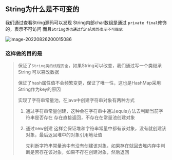 ## String为什么是不可变的

我们通过查看String源码可以发现 String内部char数组是通过 `private final`修饰的，表示不可访问 而且`String类也通过final修饰表示不可继承`

![image-20220826200015086](https://zfh-tuchuang.oss-cn-shanghai.aliyuncs.com/img/image-20220826200015086.png)

### 这样做的目的是

> 保证了`String类的线程安全`，如果String可以改变，我们通过写一个类继承String 可以篡改数据
>
> 保证了hash属性值不会频繁变更，保证了唯一性，这也是HashMap采用String作为key的原因
>
> 实现了字符串常量池，在java中创建字符串对象有两种方式
>
> 1. 通过字符串常量创建，这种会在字符串中通过equls方法去判断当前字符串是否存在 存在直接返回，不存在在常量池创建对象
>
> 2. 通过new创建 这样会保证堆和字符串常量中都有该对象，没有就创建该对象，最后返回堆中的对象引用地址值
>
>     先判断字符串常量池中有没有创建该对象，如果存在就回去堆内存中判断是否存在该对象，如果不存在创建对象，然后返回

